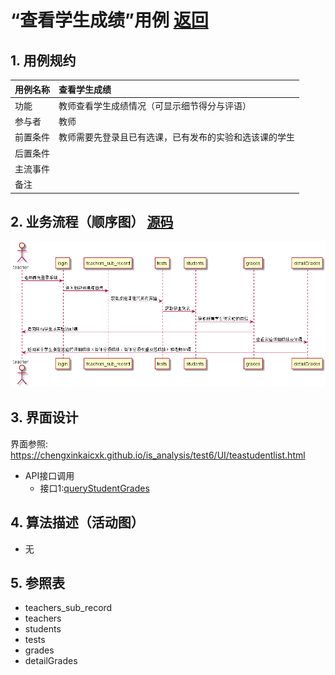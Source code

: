 # “查看学生成绩”用例 [返回](./README.md)
## 1. 用例规约
|用例名称|查看学生成绩|
|-------|:-------------|
|功能|教师查看学生成绩情况（可显示细节得分与评语）|
|参与者|教师|
|前置条件|教师需要先登录且已有选课，已有发布的实验和选该课的学生|
|后置条件| |
|主流事件| |
|备注| |

## 2. 业务流程（顺序图） [源码](../src/queryStudentGrades.puml)
![](../images/queryStudentGrades.png) 

## 3. 界面设计
界面参照: https://chengxinkaicxk.github.io/is_analysis/test6/UI/teastudentlist.html
* API接口调用
  * 接口1:[queryStudentGrades](../接口/queryStudentGrades.md)

## 4. 算法描述（活动图）
- 无

## 5. 参照表

- teachers_sub_record
- teachers
- students
- tests
- grades 
- detailGrades
